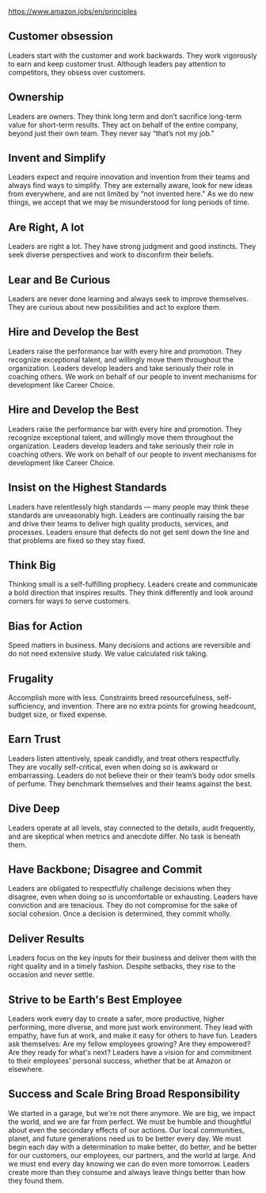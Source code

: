 https://www.amazon.jobs/en/principles
## Customer obsession
Leaders start with the customer and work backwards. They work vigorously to earn and keep customer trust. Although leaders pay attention to competitors, they obsess over customers.

## Ownership 
Leaders are owners. They think long term and don’t sacrifice long-term value for short-term results. They act on behalf of the entire company, beyond just their own team. They never say “that’s not my job."

## Invent and Simplify 
Leaders expect and require innovation and invention from their teams and always find ways to simplify. They are externally aware, look for new ideas from everywhere, and are not limited by “not invented here." As we do new things, we accept that we may be misunderstood for long periods of time.

## Are Right, A lot 
Leaders are right a lot. They have strong judgment and good instincts. They seek diverse perspectives and work to disconfirm their beliefs.

## Lear and Be Curious 
Leaders are never done learning and always seek to improve themselves. They are curious about new possibilities and act to explore them.

## Hire and Develop the Best 
Leaders raise the performance bar with every hire and promotion. They recognize exceptional talent, and willingly move them throughout the organization. Leaders develop leaders and take seriously their role in coaching others. We work on behalf of our people to invent mechanisms for development like Career Choice.

## Hire and Develop the Best 
Leaders raise the performance bar with every hire and promotion. They recognize exceptional talent, and willingly move them throughout the organization. Leaders develop leaders and take seriously their role in coaching others. We work on behalf of our people to invent mechanisms for development like Career Choice.

## Insist on the Highest Standards 
Leaders have relentlessly high standards — many people may think these standards are unreasonably high. Leaders are continually raising the bar and drive their teams to deliver high quality products, services, and processes. Leaders ensure that defects do not get sent down the line and that problems are fixed so they stay fixed.

## Think Big 
Thinking small is a self-fulfilling prophecy. Leaders create and communicate a bold direction that inspires results. They think differently and look around corners for ways to serve customers.

## Bias for Action 
Speed matters in business. Many decisions and actions are reversible and do not need extensive study. We value calculated risk taking. 

## Frugality
Accomplish more with less. Constraints breed resourcefulness, self-sufficiency, and invention. There are no extra points for growing headcount, budget size, or fixed expense.

## Earn Trust 
Leaders listen attentively, speak candidly, and treat others respectfully. They are vocally self-critical, even when doing so is awkward or embarrassing. Leaders do not believe their or their team’s body odor smells of perfume. They benchmark themselves and their teams against the best.

## Dive Deep 
Leaders operate at all levels, stay connected to the details, audit frequently, and are skeptical when metrics and anecdote differ. No task is beneath them.

## Have Backbone; Disagree and Commit 
Leaders are obligated to respectfully challenge decisions when they disagree, even when doing so is uncomfortable or exhausting. Leaders have conviction and are tenacious. They do not compromise for the sake of social cohesion. Once a decision is determined, they commit wholly.

## Deliver Results 
Leaders focus on the key inputs for their business and deliver them with the right quality and in a timely fashion. Despite setbacks, they rise to the occasion and never settle.

## Strive to be Earth's Best Employee 
Leaders work every day to create a safer, more productive, higher performing, more diverse, and more just work environment. They lead with empathy, have fun at work, and make it easy for others to have fun. Leaders ask themselves: Are my fellow employees growing? Are they empowered? Are they ready for what's next? Leaders have a vision for and commitment to their employees' personal success, whether that be at Amazon or elsewhere.

## Success and Scale Bring Broad Responsibility 
We started in a garage, but we're not there anymore. We are big, we impact the world, and we are far from perfect. We must be humble and thoughtful about even the secondary effects of our actions. Our local communities, planet, and future generations need us to be better every day. We must begin each day with a determination to make better, do better, and be better for our customers, our employees, our partners, and the world at large. And we must end every day knowing we can do even more tomorrow. Leaders create more than they consume and always leave things better than how they found them.